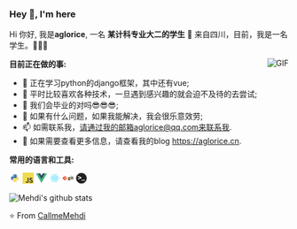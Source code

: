 ### Hey 👋, I'm here

Hi 你好, 我是**aglorice**, 一名 **某计科专业大二的学生** 🚀 来自四川，目前，我是一名学生。🤣🤣🤣

  <img align="right" alt="GIF" src="https://i.pinimg.com/originals/e4/26/70/e426702edf874b181aced1e2fa5c6cde.gif" />

**目前正在做的事:**

- 🌱 正在学习python的django框架，其中还有vue; 
- 🤔 平时比较喜欢各种技术，一旦遇到感兴趣的就会迫不及待的去尝试;
- 💼 我们会毕业的对吗😎😎😎;
- 💬 如果有什么问题，如果我能解决，我会很乐意效劳;
- 📫 如需联系我，请通过我的邮箱aglorice@qq.com来联系我.
- 📝 如果需要查看更多信息，请查看我的blog https://aglorice.cn.


**常用的语言和工具:**  

<code><img height="20" src="https://raw.githubusercontent.com/github/explore/80688e429a7d4ef2fca1e82350fe8e3517d3494d/topics/python/python.png"></code>
<code><img height="20" src="https://raw.githubusercontent.com/github/explore/80688e429a7d4ef2fca1e82350fe8e3517d3494d/topics/javascript/javascript.png"></code>
<code><img height="20" src="https://raw.githubusercontent.com/github/explore/80688e429a7d4ef2fca1e82350fe8e3517d3494d/topics/vue/vue.png"></code>
<code><img height="20" src="https://raw.githubusercontent.com/github/explore/80688e429a7d4ef2fca1e82350fe8e3517d3494d/topics/react/react.png"></code>
<code><img height="20" src="https://raw.githubusercontent.com/github/explore/80688e429a7d4ef2fca1e82350fe8e3517d3494d/topics/git/git.png"></code>
<code><img height="20" src="https://raw.githubusercontent.com/github/explore/80688e429a7d4ef2fca1e82350fe8e3517d3494d/topics/terminal/terminal.png"></code>

![Mehdi's github stats](https://github-readme-stats.vercel.app/api?username=callmemehdi&show_icons=true&hide_border=true)

⭐️ From [CallmeMehdi](https://github.com/CallmeMehdi)
